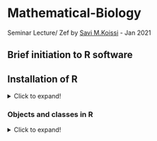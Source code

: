 # Mathematical-Biology
Seminar Lecture/ Zef by [Savi M.Koissi](https://www.zef.de/project-homepages/one-health/template-following/phd-researchers-projects/ghana/merveille-koissi-savi.html) - Jan 2021


## Brief initiation to R software
## Installation of R 

<details>
  <summary>Click to expand!</summary>
  
R is a free software environment for statistical computing and graphics. It compiles and runs on a wide variety of UNIX platforms, Windows and MacOS. 
* You can download R [here](https://cran.r-project.org/mirrors.html). 
* And then R studio [here](https://rstudio.com/products/rstudio/download/)

Once R and Rstudion is installed on your computer, the software is executed by launching the corresponding executable. 
The prompt, by default **‘>’**, indicates that R is waiting for your commands. Under Windows using the program Rgui.exe, some commands (accessing the on-line help, opening files, . . .) can be executed via the pull-down menus. At this stage, a new user is likely to wonder “Whatdo I do now?” It is indeed very useful to have a few ideas on how R works when it is used for the first time, and this is what we will see now. We shall see first briefly how R works. Then, I will describe the “assign” operator which allows creating objects, how to manage objects in memory, and finally how to use the on-line help which is very useful when running R.
</details>

### Objects and classes in R

<details>
  <summary>Click to expand!</summary>
  
R is an objects-oriented programming (OOP) language in another words the paradigm in where different methods are used to design software around data or objects rather than using functions. 

R supports five type of objects including scalars, vectors, matrices, data frames, and lists
##### Numeric or Scalar 
They are single number assigned to object. Let us create an object a with the value 3.5. The assignment to the object to a name is particularly important when iterative computation are performed on the object. 
* When two objects are assigned the same name the last one erase the first. Therefore, while assigning an object, make sure that the denotation is not the same. 
* R is a key sensitive software therefore an object denoted **H** is different from an object denoted **h**
* You should avoid assigning objects to basic R functions like **TRUE / T**, **means**, **max**, **min**



```{r setup, include=FALSE}
knitr::opts_chunk$set(echo = TRUE)
```


```{r cars, echo=T}
>a<-3.5
> class(a)
[1] "numeric"
```


###### Exercise
1- Create 10 scalars in R\
2- Multiply the first object by the second; denote this object mt4\
3- Divide the result (2) by the four object; denote this object mt3\
4- Compute the sum of the object from the fifth to the 10th position; denote this object mt2\
5- Compute the sinus of the sum of the response 2, 3 and 4; denote this object mt1

##### Logical / Boolean
Four booleans are in R namely **TRUE** or **T**; **FALSE** or **F**; **NA**; **NaN**

```{r setup, include=FALSE}
knitr::opts_chunk$set(echo = TRUE)
```

```{r cars, echo=T}
>a<-3.5
>b<-7
>d<-a > b # a greater than b?
> d
[1] FALSE
> class(d)
[1] "logical"
```
###### Exercise
Compare mt4 and mt3
* check if mt4 and mt3 are equal
* If mt4<mt3
* If mt4>mt3

In addition to the logical operation above presented; there is a possibility in R to do additional logical operations

```{r setup, include=FALSE}
knitr::opts_chunk$set(echo = TRUE)
```

```{r cars, echo=T}
> a & b           # AND
[1] FALSE
> a | b           # OR
[1] TRUE
> !b              # Is no b
[1] TRUE
```


##### Character / String
Contrary to the scalr that are numerical object, the characters are the set of non numerical objects or numerical objects purposely transformed into non numerical objects. The nature of a numerical object can also be transformed if in the object there is a chain of characters. 

```{r setup, include=FALSE}
knitr::opts_chunk$set(echo = TRUE)
```

```{r cars, echo=T}
> m <- "6"; n <- "7.5"       # Because of the "" the numerical object is transformed into a character 
> m;n
[1] "6"
[1] "7.5"
> m+n                        # Is it possible to make an operation with this objects?
Error in m + n : non-numeric argument to binary operator
> class(m)
[1] "character"
> class(as.numeric(m))       # but you can coerce this character into a number
[1] "numeric"
> class(as.character(x))     # vice resa
[1] "character"
```

##### Vector
It represents a sequence of objects of the same nature encapsulated by the basic function of R **c()**. 

```{r setup, include=FALSE}
knitr::opts_chunk$set(echo = TRUE)
```

```{r cars, echo=T}
> o <- c(1,2,5.3,6,-2,4)                             # Numeric vector
> p <- c("one","two","three","four","five","six")    # Character vector
> q <- c(TRUE,TRUE,FALSE,TRUE,FALSE,TRUE)            # Logical vector
```
###### Exercise
1- Create a vector of logic
2- Coerce the elemet mt5 into a character
3- Create a vector of 10 characters with the first element be mt5 denote this new object created mt
4- Extract the second element of the object mt

##### Matrix

A matrix contains a set of numerical elements arranged in a two-dimensional rectangular layout encapsulate by the function **matrix()**.
The basic syntax of **matrix()** for creating a matrix in R is the following 

```{r setup, include=FALSE}
knitr::opts_chunk$set(echo = TRUE)
```

```{r cars, echo=T} 
matrix(data, nrow, ncol, byrow, dimnames)
```
Here is the description of the **arguments** or parameters used:

* **data** is the input vector which becomes the data elements of the matrix.

* **nrow** is the number of rows to be created.

* **ncol** is the number of columns to be created.

* **byrow** is a logical clue. If TRUE then the input vector elements are arranged by row.

* **dimname** is the names assigned to the rows and columns.


```{r setup, include=FALSE}
knitr::opts_chunk$set(echo = TRUE)
```

```{r cars, echo=T} 

> t <- matrix(
+     1:12,                 # the data components (Don't type "+"!)
+     nrow=4,               # number of rows
+     ncol=3,               # number of columns
+     byrow = FALSE)        # fill matrix by columns
> t                         # print the matrix
     [,1] [,2] [,3]
[1,]    1    5    9
[2,]    2    6   10
[3,]    3    7   11
[4,]    4    8   12

```

Similar to the vector the **operator []** could be used for a extraction of elements
###### Exercise
Set a seed in R. 
1- Create a matrix m1 composed by 7 rows and 3 columns arranged by colunm
2- Create a matrix m2 composed by  7 rows and 3 columns arranged by row
3- Check if m1 is equal to m2
4- Extract from m1 the element on the row 3 and column 3

##### Data frame
A data frame is a more matrix containing different nature of objects

```{r setup, include=FALSE}
knitr::opts_chunk$set(echo = TRUE)
```

```{r cars, echo=T} 

> d <- c(1,2,3,4)
> e <- c("red", "white", "red", NA)
> f <- c(TRUE,TRUE,TRUE,FALSE)
> mydata <- data.frame(d,e,f)
> names(mydata) <- c("ID","Color","Passed")      # variable names
> mydata
  ID Color Passed
1  1   red   TRUE
2  2 white   TRUE
3  3   red   TRUE
4  4  <NA>  FALSE
```

##### List
A list is a vector containing different objects. 

```{r setup, include=FALSE}
knitr::opts_chunk$set(echo = TRUE)
```

```{r cars, echo=T} 

> l <-list(vec=p, mat=t, fra=mydata, count=3)                   # a list with a vector, a matrix, a data frame defined earlier and a scalar
> l
$vec
[1] "one"   "two"   "three" "four"  "five"  "six" 

$mat
     [,1] [,2] [,3]
[1,]    1    5    9
[2,]    2    6   10
[3,]    3    7   11
[4,]    4    8   12

$fra
  ID Color Passed
1  1   red   TRUE
2  2 white   TRUE
3  3   red   TRUE
4  4  <NA>  FALSE

$count
[1] 3
> l$vec                                                         # extract components from list
[1] "one"   "two"   "three" "four"  "five"  "six" 
> l$mat[2,3]
[1] 10
> l$fra$Color
[1] red   white red   <NA>
Levels: red white
```
<details> 
  
### Basic functions
